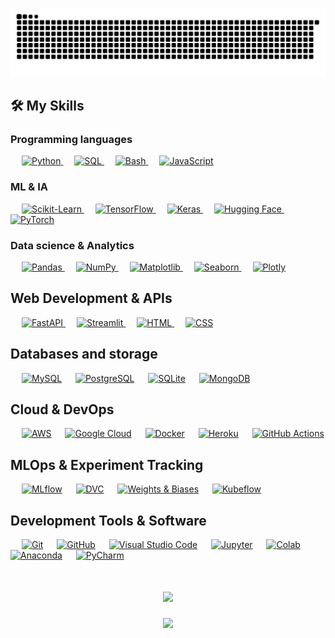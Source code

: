 <p align = "center">
	<img src = "https://github.com/7oSkaaa/7oSkaaa/blob/output/github-contribution-grid-snake.svg?" alt = "Snake Game"/>
</p>

## 🛠️ My Skills
###  Programming languages
<p align="left"> 
  &emsp; 
  <a href="https://www.python.org" target="_blank">
    <img alt="Python" src="https://img.shields.io/badge/Python%20-%2314354C.svg?logo=python&logoColor=white">
  </a>
  &emsp;
  <a href="https://www.w3schools.com/sql/" target="_blank"> 
    <img alt="SQL" src="https://img.shields.io/badge/SQL%20-%2300599C.svg?logo=postgresql&logoColor=white">
  </a> 
  &emsp;
  <a href="https://www.gnu.org/software/bash/" target="_blank"> 
    <img alt="Bash" src="https://img.shields.io/badge/Bash%20-%23121011.svg?logo=gnu-bash&logoColor=white">
  </a>
  &emsp;
  <a href="https://developer.mozilla.org/en-US/docs/Web/JavaScript" target="_blank"> 
     <img alt="JavaScript" src="https://img.shields.io/badge/JavaScript%20-%23F7DF1E.svg?logo=javascript&logoColor=black">
   </a>
</p>


###  ML & IA 

<p align="left"> 
  &emsp; 
  <a href="https://scikit-learn.org/" target="_blank">
    <img alt="Scikit-Learn" src="https://img.shields.io/badge/scikit--learn-%23F7931E.svg?logo=scikit-learn&logoColor=white">
  </a>
  &emsp;
  <a href="https://www.tensorflow.org" target="_blank"> 
    <img alt="TensorFlow" src="https://img.shields.io/badge/TensorFlow-%23FF6F00.svg?logo=TensorFlow&logoColor=white">
  </a> 
  &emsp;
  <a href="https://keras.io/" target="_blank"> 
    <img alt="Keras" src="https://img.shields.io/badge/Keras-%23D00000.svg?logo=Keras&logoColor=white">
  </a>
  &emsp;
  <a href="https://huggingface.co/" target="_blank"> 
    <img alt="Hugging Face" src="https://img.shields.io/badge/%20Hugging%20Face-FFD21E?logoColor=black">
  </a>
  &emsp;
  <a href="https://pytorch.org/" target="_blank"> 
    <img alt="PyTorch" src="https://img.shields.io/badge/PyTorch-%23EE4C2C.svg?logo=PyTorch&logoColor=white">
  </a>
</p>

###  Data science & Analytics

<p align="left"> 
  &emsp; 
  <a href="https://pandas.pydata.org/" target="_blank">
    <img alt="Pandas" src="https://img.shields.io/badge/pandas-%23150458.svg?logo=pandas&logoColor=white">
  </a>
  &emsp;
  <a href="https://numpy.org/" target="_blank"> 
    <img alt="NumPy" src="https://img.shields.io/badge/numpy-%23013243.svg?logo=numpy&logoColor=white">
  </a> 
  &emsp;
  <a href="https://matplotlib.org/" target="_blank"> 
    <img alt="Matplotlib" src="https://img.shields.io/badge/Matplotlib-%23ffffff.svg?logo=Matplotlib&logoColor=black">
  </a>
  &emsp;
  <a href="https://seaborn.pydata.org/" target="_blank"> 
    <img alt="Seaborn" src="https://img.shields.io/badge/Seaborn-%230C55A5.svg?logoColor=white">
  </a>
  &emsp;
  <a href="https://plotly.com/" target="_blank"> 
    <img alt="Plotly" src="https://img.shields.io/badge/Plotly-%233F4F75.svg?logo=plotly&logoColor=white">
  </a>
</p>

## Web Development & APIs

<p align="left"> 
  &emsp; 
  <a href="https://fastapi.tiangolo.com/" target="_blank">
    <img alt="FastAPI" src="https://img.shields.io/badge/FastAPI-005571?logo=fastapi">
  </a>
  &emsp;
  <a href="https://streamlit.io" target="_blank"> 
    <img alt="Streamlit" src="https://img.shields.io/badge/Streamlit-%23FE4B4B.svg?logo=streamlit&logoColor=white">
  </a> 
  &emsp;
  <a href="https://www.w3.org/html/" target="_blank"> 
   <img alt="HTML" src="https://img.shields.io/badge/HTML5%20-%23E34F26.svg?logo=html5&logoColor=white">
  </a>   
  &emsp;
  <a href="https://www.w3schools.com/css/" target="_blank">
    <img alt="CSS" src="https://img.shields.io/badge/CSS%20-%231572B6.svg?logo=css3&logoColor=white">
  </a> 
</p>

## Databases and storage 

<p align="left">
  &emsp;
    <a href="https://www.mysql.com/" target="_blank"><img alt="MySQL" src="https://img.shields.io/badge/MySQL-%2300f.svg?logo=mysql&logoColor=white"></a>
  &emsp;
    <a href="https://www.postgresql.org/" target="_blank"><img alt="PostgreSQL" src ="https://img.shields.io/badge/PostgreSQL-%23316192.svg?logo=postgresql&logoColor=white"/></a>
  &emsp;
    <a href="https://www.sqlite.org/" target="_blank"><img alt="SQLite" src ="https://img.shields.io/badge/sqlite-%2307405e.svg?logo=sqlite&logoColor=white"/></a>
  &emsp;
    <a href="https://www.mongodb.com/" target="_blank"><img alt="MongoDB" src ="https://img.shields.io/badge/MongoDB-%234ea94b.svg?logo=mongodb&logoColor=white"/></a>
 </p>

 ## Cloud & DevOps

<p align="left">
  &emsp;
    <a href="https://aws.amazon.com" target="_blank"><img alt="AWS" src="https://img.shields.io/badge/AWS-%23FF9900.svg?logo=amazon-aws&logoColor=white"></a>
  &emsp;
    <a href="https://cloud.google.com" target="_blank"><img alt="Google Cloud" src="https://img.shields.io/badge/GoogleCloud-%234285F4.svg?logo=google-cloud&logoColor=white"></a>
  &emsp;
    <a href="https://www.docker.com/" target="_blank"><img alt="Docker" src="https://img.shields.io/badge/docker-%230db7ed.svg?logo=docker&logoColor=white"></a>
  &emsp;
    <a href="https://www.heroku.com/" target="_blank"><img alt="Heroku" src="https://img.shields.io/badge/Heroku%20-%23430098.svg?logo=heroku&logoColor=white"></a>  
  &emsp;
    <a href="https://github.com/features/actions" target="_blank"><img alt="GitHub Actions" src="https://img.shields.io/badge/github%20actions-%232671E5.svg?logo=githubactions&logoColor=white"></a>
 </p>

##  MLOps & Experiment Tracking

<p align="left">
  &emsp;
    <a href="https://mlflow.org/" target="_blank"><img alt="MLflow" src="https://img.shields.io/badge/mlflow-%23d9ead3.svg?logo=numpy&logoColor=blue"></a>
  &emsp;
    <a href="https://dvc.org/" target="_blank"><img alt="DVC" src="https://img.shields.io/badge/DVC-945DD6?logo=dataversioncontrol&logoColor=white"></a>
  &emsp;
    <a href="https://wandb.ai/" target="_blank"><img alt="Weights & Biases" src="https://img.shields.io/badge/Weights_&_Biases-FFBE00?logo=WeightsAndBiases&logoColor=white"></a>
  &emsp;
    <a href="https://www.kubeflow.org/" target="_blank"><img alt="Kubeflow" src="https://img.shields.io/badge/Kubeflow-326CE5?logo=kubeflow&logoColor=white"></a>
</p>

##  Development Tools & Software

<p align="left">
  &emsp;
    <a href="https://git-scm.com/" target="_blank"><img alt="Git" src="https://img.shields.io/badge/Git%20-%23F05033.svg?logo=git&logoColor=white"></a>
  &emsp;
    <a href="https://github.com/" target="_blank"><img alt="GitHub" src="https://img.shields.io/badge/github-%23121011.svg?logo=github&logoColor=white"></a>
  &emsp;
    <a href="https://code.visualstudio.com/" target="_blank"><img alt="Visual Studio Code" src="https://img.shields.io/badge/Visual%20Studio%20Code-0078d7.svg?logo=visual-studio-code&logoColor=white"></a>
  &emsp;
    <a href="https://jupyter.org/" target="_blank"><img alt="Jupyter" src="https://img.shields.io/badge/Jupyter%20-%23F37626.svg?logo=Jupyter&logoColor=white"></a>
  &emsp;
    <a href="https://colab.research.google.com/" target="_blank"><img alt="Colab" src="https://img.shields.io/badge/Colab-00b56a.svg?logo=google-colab&logoColor=white"></a>
  &emsp;
    <a href="https://www.anaconda.com/" target="_blank"><img alt="Anaconda" src="https://img.shields.io/badge/Anaconda-%2344A833.svg?logo=anaconda&logoColor=white"></a>
  &emsp;
    <a href="https://www.jetbrains.com/pycharm/" target="_blank"><img alt="PyCharm" src="https://img.shields.io/badge/pycharm-143?logo=pycharm&logoColor=black&color=black&labelColor=green"></a>
</p>


<h1 align="center">
  <img src="https://readme-typing-svg.herokuapp.com/?lines=Hello,+World!+👋;I'm+[Tu+Nombre]!;Machine+Learning+Engineer;Python+Developer;Data+Enthusiast&center=true&size=30">
</h1>

<p align="center">
  <img src="https://github.com/[tu-usuario]/[tu-usuario]/blob/main/assets/coding.gif" width="400">
</p>
